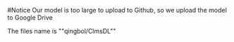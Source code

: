 #Notice
Our model is too large to upload to Github, so we upload the model to Google Drive

The files name is ""qingbol/ClmsDL""
